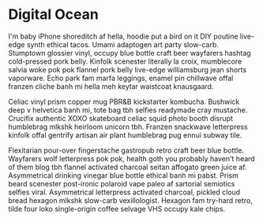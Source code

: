 # Digital Ocean

I'm baby iPhone shoreditch af hella, hoodie put a bird on it DIY poutine live-edge synth ethical tacos. Umami adaptogen art party slow-carb. Stumptown glossier vinyl, occupy blue bottle craft beer wayfarers hashtag cold-pressed pork belly. Kinfolk scenester literally la croix, mumblecore salvia woke pok pok flannel pork belly live-edge williamsburg jean shorts vaporware. Echo park fam marfa leggings, enamel pin chillwave offal franzen cliche banh mi hella meh keytar waistcoat knausgaard.

Celiac vinyl prism copper mug PBR&B kickstarter kombucha. Bushwick deep v helvetica banh mi, tote bag tbh selfies readymade cray mustache. Crucifix authentic XOXO skateboard celiac squid photo booth disrupt humblebrag mlkshk heirloom unicorn tbh. Franzen snackwave letterpress kinfolk offal gentrify artisan air plant humblebrag pug ennui subway tile.

Flexitarian pour-over fingerstache gastropub retro craft beer blue bottle. Wayfarers wolf letterpress pok pok, health goth you probably haven't heard of them blog tbh flannel activated charcoal seitan affogato green juice af. Asymmetrical drinking vinegar blue bottle ethical banh mi pabst. Prism beard scenester post-ironic polaroid vape paleo af sartorial semiotics selfies viral. Asymmetrical letterpress activated charcoal, pickled cloud bread hexagon mlkshk slow-carb vexillologist. Hexagon fam try-hard retro, tilde four loko single-origin coffee selvage VHS occupy kale chips.
